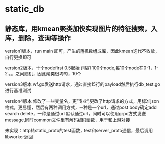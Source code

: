 static_db
=================
静态库，用kmean聚类加快实现图片的特征搜索，入库，删除，查询等操作
-----------------
 version1版本，run main 即可，产生的随机数组成库，因此kmean迭代不收敛，自行更换即可  

 version2版本，十个nodefirst 0.5起始 间隔1 100个node,每10个node在0-1，1-2.。。之间随机，因此聚类很均匀，10个

 version3版本 wf.go发送http请求，通过直接15行的payload然后执行db_test.go进行基准测试

 version4版本 修改了一些变量名，更”专业“,更改了http请求的方式，用标准json格式，更易懂，然后有两种调用方式，一种是一个url，通过post body确定add 
 search delete，一种是通过url 默认通过url，同时可以使用grpc方式发送message,同时common文件里有解码编码函数，用于和上游对接

未实现：http转static_proto的test函数，test和server_proto通信，最后调用libworker返回       


